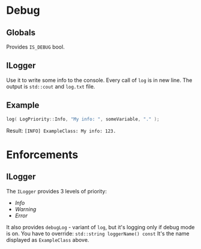 # Debug
## Globals
Provides `IS_DEBUG` bool.
## ILogger
Use it to write some info to the console. Every call of `log` is in new line. The output is `std::cout` and `log.txt` file.
## Example
```cpp
log( LogPriority::Info, "My info: ", someVariable, "." );
```
Result:
`[INFO] ExampleClass: My info: 123.`

# Enforcements
## ILogger
The `ILogger` provides 3 levels of priority: 
* *Info*
* *Warning* 
* *Error*

It also provides `debugLog` - variant of `log`, but it's logging only if debug mode is on.
  You have to override:
`std::string loggerName() const`
It's  the name displayed as `ExampleClass` above.

